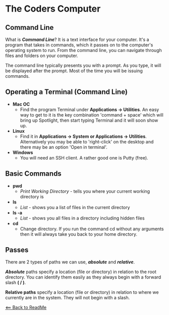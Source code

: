 # The Coders Computer

## Command Line

What is **_Command Line_**? It is a text interface for your computer.
It's a program that takes in commands, which it passes on to the computer's operating system to run. From the command line, you can navigate
through files and folders on your computer.

The command line typically presents you with a prompt. As you type, it will be displayed after the prompt. Most of the time you will be issuing commands.

## Operating a Terminal (Command Line)

- **Mac OC**
    - Find the program Terminal under **Applications -> Utilities**. An easy way to get to it is the key combination 'command + space' which will bring up Spotlight, then start typing Terminal and it will soon show up.
- **Linux**
    - Find it in **Applications -> System or Applications -> Utilities**. Alternatively you may be able to 'right-click' on the desktop and there may be an option 'Open in terminal'.
- **Windows**
    - You will need an SSH client. A rather good one is Putty (free).
    
## Basic Commands
 
 - **pwd**
     - _Print Working Directory_ - tells you where your current working directory is
 - **ls**
     - _List_ - shows you a list of files in the current directory
 - **ls -a**
     - _List_ - shows you all files in a directory including hidden files
 - **cd**
     - Change directory. If you run the command cd without any arguments then it will always take you back to your home directory.
     
## Passes
 
 There are 2 types of paths we can use, _**absolute**_ and _**relative**_.
 
 _**Absolute**_ paths specify a location (file or directory) in relation to the root directory. You can identify them easily as they always begin with a forward slash **( / )**.

**Relative paths** specify a location (file or directory) in relation to where we currently are in the system. They will not begin with a slash.  

[<== Back to ReadMe](README.md)
 


